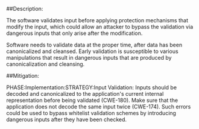 ##Description:

The software validates input before applying protection mechanisms that modify the input, which could allow an attacker to bypass the validation via dangerous inputs that only arise after the modification.

Software needs to validate data at the proper time, after data has been canonicalized and cleansed. Early validation is susceptible to various manipulations that result in dangerous inputs that are produced by canonicalization and cleansing.

##Mitigation:


PHASE:Implementation:STRATEGY:Input Validation:
Inputs should be decoded and canonicalized to the application's current internal representation before being validated (CWE-180). Make sure that the application does not decode the same input twice (CWE-174). Such errors could be used to bypass whitelist validation schemes by introducing dangerous inputs after they have been checked.

